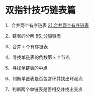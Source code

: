 # 双指针技巧链表篇

1、合并两个有序链表 
      [21.合并两个有序链表](https://leetcode.cn/problems/merge-two-sorted-lists/)

2、链表的分解
      [86. 分隔链表](https://leetcode.com/problems/partition-list/)

3、合并 `k` 个有序链表

4、寻找单链表的倒数第 `k` 个节点

5、寻找单链表的中点

6、判断单链表是否包含环并找出环起点

7、判断两个单链表是否相交并找出交点